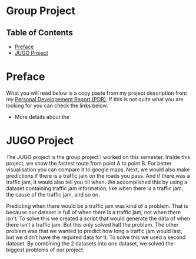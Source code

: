 # Group Project

## Table of Contents
- [Preface](#preface)
- [JUGO Project](#jugo-project)

# Preface
What you will read below is a copy paste from my project description from my [Personal Developement Report (PDR)](https://github.com/School-Semester-Summaries/AI-semester-4/blob/main/Personal%20Developement%20Report/PDR_v4.3.pdf). If this is not quite what you are looking for you can check the links below.
- More details about the 

# JUGO Project
The JUGO project is the group project I worked on this semester. Inside this project, we
show the fastest route from point A to point B. For better visualisation you can compare it
to google maps. Next, we would also make predictions if there is a traffic jam on the roads
you pass. And if there was a traffic jam, it would also tell you till when. We accomplished
this by using a dataset containing traffic jam information, like when there is a traffic jam,
the cause of the traffic jam, and so on.

Predicting when there would be a traffic jam was kind of a problem. That is because our
dataset is full of when there ìs a traffic jam, not when there isn’t. To solve this we created a
script that would generate the data of when there isn’t a traffic jam. But this only solved
half the problem. The other problem was that we wanted to predict how long a traffic jam
would last, but we didn’t have the required data for it. To solve this we used a second
dataset. By combining the 2 datasets into one dataset, we solved the biggest problems of
our project.
